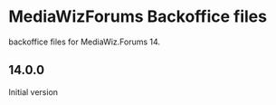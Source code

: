 # MediaWizForums Backoffice files #
backoffice files for MediaWiz.Forums 14. 

## 14.0.0 ##

Initial version